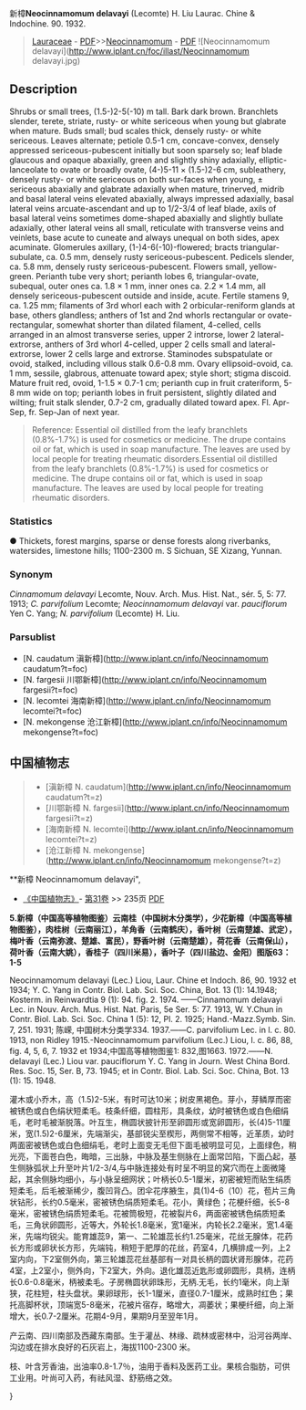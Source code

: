 新樟**Neocinnamomum delavayi** (Lecomte) H. Liu Laurac. Chine & Indochine. 90. 1932.

> [Lauraceae](http://www.iplant.cn/info/Lauraceae?t=foc) - [PDF](http://www.iplant.cn/foc/pdf/Lauraceae.pdf)>>[Neocinnamomum](http://www.iplant.cn/info/Neocinnamomum?t=foc) - [PDF](http://www.iplant.cn/foc/pdf/Neocinnamomum.pdf)
![Neocinnamomum delavayi](http://www.iplant.cn/foc/illast/Neocinnamomum delavayi.jpg)

## Description

Shrubs or small trees, (1.5-)2-5(-10) m tall. Bark dark brown. Branchlets slender, terete, striate, rusty- or white sericeous when young but glabrate when mature. Buds small; bud scales thick, densely rusty- or white sericeous. Leaves alternate; petiole 0.5-1 cm, concave-convex, densely appressed sericeous-pubescent initially but soon sparsely so; leaf blade glaucous and opaque abaxially, green and slightly shiny adaxially, elliptic-lanceolate to ovate or broadly ovate, (4-)5-11 × (1.5-)2-6 cm, subleathery, densely rusty- or white sericeous on both sur-faces when young, ± sericeous abaxially and glabrate adaxially when mature, trinerved, midrib and basal lateral veins elevated abaxially, always impressed adaxially, basal lateral veins arcuate-ascendant and up to 1/2-3/4 of leaf blade, axils of basal lateral veins sometimes dome-shaped abaxially and slightly bullate adaxially, other lateral veins all small, reticulate with transverse veins and veinlets, base acute to cuneate and always unequal on both sides, apex acuminate. Glomerules axillary, (1-)4-6(-10)-flowered; bracts triangular-subulate, ca. 0.5 mm, densely rusty sericeous-pubescent. Pedicels slender, ca. 5.8 mm, densely rusty sericeous-pubescent. Flowers small, yellow-green. Perianth tube very short; perianth lobes 6, triangular-ovate, subequal, outer ones ca. 1.8 × 1 mm, inner ones ca. 2.2 × 1.4 mm, all densely sericeous-pubescent outside and inside, acute. Fertile stamens 9, ca. 1.25 mm; filaments of 3rd whorl each with 2 orbicular-reniform glands at base, others glandless; anthers of 1st and 2nd whorls rectangular or ovate-rectangular, somewhat shorter than dilated filament, 4-celled, cells arranged in an almost transverse series, upper 2 introrse, lower 2 lateral-extrorse, anthers of 3rd whorl 4-celled, upper 2 cells small and lateral-extrorse, lower 2 cells large and extrorse. Staminodes subspatulate or ovoid, stalked, including villous stalk 0.6-0.8 mm. Ovary ellipsoid-ovoid, ca. 1 mm, sessile, glabrous, attenuate toward apex; style short; stigma discoid. Mature fruit red, ovoid, 1-1.5 × 0.7-1 cm; perianth cup in fruit crateriform, 5-8 mm wide on top; perianth lobes in fruit persistent, slightly dilated and wilting; fruit stalk slender, 0.7-2 cm, gradually dilated toward apex. Fl. Apr-Sep, fr. Sep-Jan of next year.

> Reference: 
> Essential oil distilled from the leafy branchlets (0.8%-1.7%) is used for cosmetics or medicine. The drupe contains oil or fat, which is used in soap manufacture. The leaves are used by local people for treating rheumatic disorders.Essential oil distilled from the leafy branchlets (0.8%-1.7%) is used for cosmetics or medicine. The drupe contains oil or fat, which is used in soap manufacture. The leaves are used by local people for treating rheumatic disorders.

### Statistics
● Thickets, forest margins, sparse or dense forests along riverbanks, watersides, limestone hills; 1100-2300 m. S Sichuan, SE Xizang, Yunnan.

### Synonym
*Cinnamomum delavayi* Lecomte, Nouv. Arch. Mus. Hist. Nat., sér. 5, 5: 77. 1913; *C. parvifolium* Lecomte; *Neocinnamomum delavayi* var. *pauciflorum* Yen C. Yang; *N. parvifolium* (Lecomte) H. Liu.

### Parsublist

* [N.  caudatum  滇新樟](http://www.iplant.cn/info/Neocinnamomum caudatum?t=foc)
* [N.  fargesii  川鄂新樟](http://www.iplant.cn/info/Neocinnamomum fargesii?t=foc)
* [N.  lecomtei  海南新樟](http://www.iplant.cn/info/Neocinnamomum lecomtei?t=foc)
* [N.  mekongense  沧江新樟](http://www.iplant.cn/info/Neocinnamomum mekongense?t=foc)

## 中国植物志

> * [滇新樟  N.  caudatum](http://www.iplant.cn/info/Neocinnamomum caudatum?t=z)
> * [川鄂新樟  N.  fargesii](http://www.iplant.cn/info/Neocinnamomum fargesii?t=z)
> * [海南新樟  N.  lecomtei](http://www.iplant.cn/info/Neocinnamomum lecomtei?t=z)
> * [沧江新樟  N.  mekongense](http://www.iplant.cn/info/Neocinnamomum mekongense?t=z)

**新樟 Neocinnamomum delavayi",

* [《中国植物志》](http://www.iplant.cn/frps)- [第31卷](http://www.iplant.cn/frps/vol/31) >> 235页 [PDF](http://www.iplant.cn/frps/pdf/31/235.PDF)

**5.新樟（中国高等植物图鉴）云南桂（中国树木分类学），少花新樟（中国高等植物图鉴），肉桂树（云南丽江），羊角香（云南鹤庆），香叶树（云南楚雄、武定），梅叶香（云南弥渡、楚雄、富民），野香叶树（云南楚雄），荷花香（云南保山），荷叶香（云南大姚），香桂子（四川米易），香叶子（四川盐边、金阳）图版63：1-5**

Neocinnamomum delavayi (Lec.) Liou, Laur. Chine et Indoch. 86, 90. 1932 et 1934; Y. C. Yang in Contr. Biol. Lab. Sci. Soc. China, Bot. 13 (1): 14.1948; Kosterm. in Reinwardtia 9 (1): 94. fig. 2. 1974. ——Cinnamomum delavayi Lec. in Nouv. Arch. Mus. Hist. Nat. Paris, 5e Ser. 5: 77. 1913, W. Y.Chun in Contr. Biol. Lab. Sci. Soc. China 1 (5): 12, Pl. 2. 1925; Hand.-Mazz.Symb. Sin. 7, 251. 1931; 陈嵘, 中国树木分类学334. 1937.——C. parvifolium Lec. in l. c. 80. 1913, non Ridley 1915.-Neocinnamomum parvifolium (Lec.) Liou, l. c. 86, 88, fig. 4, 5, 6, 7. 1932 et 1934;中国高等植物图鉴1: 832,图1663. 1972.——N. delavayi (Lec.) Liou var. pauciflorum Y. C. Yang in Journ. West China Bord. Res. Soc. 15, Ser. B, 73. 1945; et in Contr. Biol. Lab. Sci. Soc. China, Bot. 13 (1): 15. 1948.

灌木或小乔木，高（1.5)2-5米，有时可达10米；树皮黑褐色。芽小，芽鳞厚而密被锈色或白色绢状短柔毛。枝条纤细，圆柱形，具条纹，幼时被锈色或白色细绢毛，老时毛被渐脱落。叶互生，椭圆状披针形至卵圆形或宽卵圆形，长(4)5-11厘米，宽(1.5)2-6厘米，先端渐尖，基部锐尖至楔形，两侧常不相等，近革质，幼时两面密被锈色或白色细绢毛，老时上面变无毛但下面毛被明显可见，上面绿色，稍光亮，下面苍白色，晦暗，三出脉，中脉及基生侧脉在上面常凹陷，下面凸起，基生侧脉弧状上升至叶片1/2-3/4,与中脉连接处有时呈不明显的窝穴而在上面微隆起，其余侧脉均细小，与小脉呈细网状；叶柄长0.5-1厘米，初密被短而贴生绢质短柔毛，后毛被渐稀少，腹凹背凸。团伞花序腋生，具(1)4-6（10）花，苞片三角状钻形，长约0.5毫米，密被锈色绢质短柔毛。花小，黄绿色；花梗纤细，长5-8毫米，密被锈色绢质短柔毛。花被筒极短，花被裂片6，两面密被锈色绢质短柔毛，三角状卵圆形，近等大，外轮长1.8毫米，宽1毫米，内轮长2.2毫米，宽1.4毫米，先端均锐尖。能育雄蕊9，第一、二轮雄蕊长约1.25毫米，花丝无腺体，花药长方形或卵状长方形，先端钝，稍短于肥厚的花丝，药室4，几横排成一列，上2室内向，下2室侧外向，第三轮雄蕊花丝基部有一对具长柄的圆状肾形腺体，花药4室，上2室小，侧外向，下2室大，外向。退化雄蕊近匙形或卵圆形，具柄，连柄长0.6-0.8毫米，柄被柔毛。子房椭圆状卵珠形，无柄.无毛，长约1毫米，向上渐狭，花柱短，柱头盘状。果卵球形，长1-1厘米，直径0.7-1厘米，成熟时红色；果托高脚杯状，顶端宽5-8毫米，花被片宿存，略增大，凋萎状；果梗纤细，向上渐增大，长0.7-2厘米。花期4-9月，果期9月至翌年1月。

产云南、四川南部及西藏东南部。生于灌丛、林缘、疏林或密林中，沿河谷两岸、沟边或在排水良好的石灰岩上，海拔1100-2300 米。

枝、叶含芳香油，出油率0.8-1.7％，油用于香料及医药工业。果核合脂肪，可供工业用。叶尚可入药，有祛风湿、舒筋络之效。

}